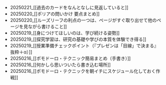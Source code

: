 - 20250221_[[過去のカードをなんとなしに見返していると]]
- 20250220_[[ポリアの問いかけ 要点まとめ]]
- 20250220_[[ルーズリーフの利点の一つは、ページがすぐ取り出せて他のページを見ながら書けること]]
- 20250219_[[身につけてほしいのは、学び続ける姿勢]]
- 20250219_[[探究学習は、研究の基礎や学びの本質を体験でき得る]]
- 20250219_[[授業準備チェックポイント（『プレゼンは「目線」で決まる』抜粋＋α）]]
- 20250216_[[ポモドーロ・テクニック簡易まとめ（手書き）]]
- 20250216_[[何かしら思いついたら書き込む場所]]
- 20250216_[[ポモドーロ・テクニックを朝イチにスケジュール化しておく作戦]]
